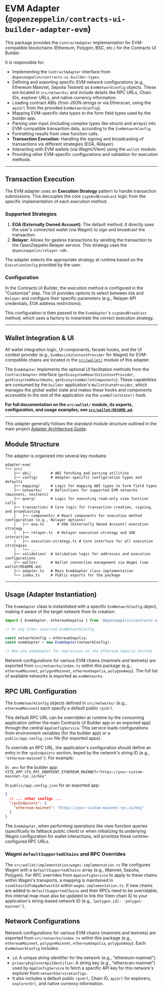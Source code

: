# EVM Adapter (`@openzeppelin/contracts-ui-builder-adapter-evm`)

This package provides the `ContractAdapter` implementation for EVM-compatible blockchains (Ethereum, Polygon, BSC, etc.) for the Contracts UI Builder.

It is responsible for:

- Implementing the `ContractAdapter` interface from `@openzeppelin/contracts-ui-builder-types`.
- Defining and exporting specific EVM network configurations (e.g., Ethereum Mainnet, Sepolia Testnet) as `EvmNetworkConfig` objects. These are located in `src/networks/` and include details like RPC URLs, Chain IDs, explorer URLs, and native currency information.
- Loading contract ABIs (from JSON strings or via Etherscan, using the `apiUrl` from the provided `EvmNetworkConfig`).
- Mapping EVM-specific data types to the form field types used by the builder app.
- Parsing user input (including complex types like structs and arrays) into EVM-compatible transaction data, according to the `EvmNetworkConfig`.
- Formatting results from view function calls.
- **Transaction Execution**: Handling the signing and broadcasting of transactions via different strategies (EOA, Relayer).
- Interacting with EVM wallets (via Wagmi/Viem) using the `wallet` module.
- Providing other EVM-specific configurations and validation for execution methods.

---

## Transaction Execution

The EVM adapter uses an **Execution Strategy** pattern to handle transaction submissions. This decouples the core `signAndBroadcast` logic from the specific implementation of each execution method.

### Supported Strategies

1.  **EOA (Externally Owned Account)**: The default method. It directly uses the user's connected wallet (via Wagmi) to sign and broadcast the transaction.
2.  **Relayer**: Allows for gasless transactions by sending the transaction to the OpenZeppelin Relayer service. This strategy uses the `@openzeppelin/relayer-sdk`.

The adapter selects the appropriate strategy at runtime based on the `ExecutionConfig` provided by the user.

### Configuration

In the Contracts UI Builder, the execution method is configured in the "Customize" step. The UI provides options to select between `EOA` and `Relayer` and configure their specific parameters (e.g., Relayer API credentials, EOA address restrictions).

This configuration is then passed to the `EvmAdapter`'s `signAndBroadcast` method, which uses a factory to instantiate the correct execution strategy.

---

## Wallet Integration & UI

All wallet integration logic, UI components, facade hooks, and the UI context provider (e.g., `EvmBasicUiContextProvider` for Wagmi) for EVM-compatible chains are located in the [`src/wallet/`](./src/wallet/) module of this adapter.

The `EvmAdapter` implements the optional UI facilitation methods from the `ContractAdapter` interface (`getEcosystemReactUiContextProvider`, `getEcosystemReactHooks`, `getEcosystemWalletComponents`). These capabilities are consumed by the `builder` application's `WalletStateProvider`, which manages the global wallet state and makes these hooks and components accessible to the rest of the application via the `useWalletState()` hook.

**For full documentation on the `src/wallet/` module, its exports, configuration, and usage examples, see [`src/wallet/README.md`](./src/wallet/README.md).**

---

This adapter generally follows the standard module structure outlined in the main project [Adapter Architecture Guide](../../docs/ADAPTER_ARCHITECTURE.md).

## Module Structure

The adapter is organized into several key modules:

```
adapter-evm/
└── src/
    ├── abi/         # ABI fetching and parsing utilities
    ├── config/      # Adapter-specific configuration types and defaults
    ├── mapping/     # Logic for mapping ABI types to form field types
    ├── networks/    # Definitions for supported EVM networks (mainnets, testnets)
    ├── query/       # Logic for executing read-only view function calls
    ├── transaction/ # Core logic for transaction creation, signing, and broadcasting
    │   ├── components/ # React components for execution method configuration (e.g., Relayer options)
    │   ├── eoa.ts      # EOA (Externally Owned Account) execution strategy
    │   ├── relayer.ts  # Relayer execution strategy and SDK interaction
    │   ├── execution-strategy.ts # Core interface for all execution strategies
    │   └── ...
    ├── validation/  # Validation logic for addresses and execution configurations
    ├── wallet/      # Wallet connection management via Wagmi (see wallet/README.md)
    ├── adapter.ts   # Main EvmAdapter class implementation
    └── index.ts     # Public exports for the package
```

---

## Usage (Adapter Instantiation)

The `EvmAdapter` class is instantiated with a specific `EvmNetworkConfig` object, making it aware of the target network from its creation:

```typescript
import { EvmAdapter, ethereumSepolia } from '@openzeppelin/contracts-ui-builder-adapter-evm';

// Or any other exported EvmNetworkConfig

const networkConfig = ethereumSepolia;
const evmAdapter = new EvmAdapter(networkConfig);

// Now use evmAdapter for operations on the Ethereum Sepolia testnet
```

Network configurations for various EVM chains (mainnets and testnets) are exported from `src/networks/index.ts` within this package (e.g., `ethereumMainnet`, `polygonMainnet`, `ethereumSepolia`, `polygonAmoy`). The full list of available networks is exported as `evmNetworks`.

## RPC URL Configuration

The `EvmNetworkConfig` objects defined in `src/networks/` (e.g., `ethereumMainnet`) each specify a default public `rpcUrl`.

This default RPC URL can be overridden at runtime by the consuming application (either the main Contracts UI Builder app or an exported app) through the central `AppConfigService`. This service loads configurations from environment variables (for the builder app) or a `public/app.config.json` file (for exported apps).

To override an RPC URL, the application's configuration should define an entry in the `rpcEndpoints` section, keyed by the network's string ID (e.g., `"ethereum-mainnet"`). For example:

In `.env` for the builder app:
`VITE_APP_CFG_RPC_ENDPOINT_ETHEREUM_MAINNET="https://your-custom-mainnet-rpc.io/key"`

In `public/app.config.json` for an exported app:

```json
{
  // ... other configs ...
  "rpcEndpoints": {
    "ethereum-mainnet": "https://your-custom-mainnet-rpc.io/key"
  }
}
```

The `EvmAdapter`, when performing operations like view function queries (specifically its fallback public client) or when initializing its underlying Wagmi configuration for wallet interactions, will prioritize these runtime-configured RPC URLs.

### Wagmi `defaultSupportedChains` and RPC Overrides

The `src/wallet/implementation/wagmi-implementation.ts` file configures Wagmi with a `defaultSupportedChains` array (e.g., Mainnet, Sepolia, Polygon). For RPC overrides from `AppConfigService` to apply to these chains within Wagmi's transports, a mapping is maintained in `viemChainIdToAppNetworkId` within `wagmi-implementation.ts`. If new chains are added to `defaultSupportedChains` and their RPCs need to be overridable, this internal map must also be updated to link the Viem chain ID to your application's string-based network ID (e.g., `[polygon.id]: 'polygon-mainnet'`).

## Network Configurations

Network configurations for various EVM chains (mainnets and testnets) are exported from `src/networks/index.ts` within this package (e.g., `ethereumMainnet`, `polygonMainnet`, `ethereumSepolia`, `polygonAmoy`). Each `EvmNetworkConfig` includes:

- `id`: A unique string identifier for the network (e.g., "ethereum-mainnet").
- `primaryExplorerApiIdentifier`: A string key (e.g., "etherscan-mainnet") used by `AppConfigService` to fetch a specific API key for this network's explorer from `networkServiceConfigs`.
- It also includes a default public `rpcUrl`, Chain ID, `apiUrl` for explorers, `explorerUrl`, and native currency information.
